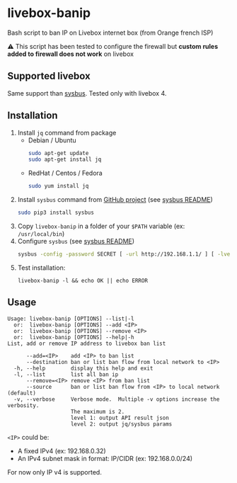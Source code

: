 # livebox-banip
Bash script to ban IP on Livebox internet box (from Orange french ISP)

:warning: This script has been tested to configure the firewall but **custom rules added to firewall does not work** on livebox

## Supported livebox

Same support than [sysbus](https://github.com/rene-d/sysbus). Tested only with livebox 4.

## Installation
1. Install `jq` command from package
   * Debian / Ubuntu
       ```bash
       sudo apt-get update
       sudo apt-get install jq
       ```
   * RedHat / Centos / Fedora
       ```bash
       sudo yum install jq
       ```
2. Install `sysbus` command from [GitHub project](https://github.com/rene-d/sysbus) (see [sysbus README](https://github.com/rene-d/sysbus/blob/master/README.md))
    ```bash
    sudo pip3 install sysbus
    ```
3. Copy `livebox-banip` in a folder of your `$PATH` variable (ex: `/usr/local/bin`)
4. Configure `sysbus` (see [sysbus README](https://github.com/rene-d/sysbus/blob/master/README.md))
    ```bash
    sysbus -config -password SECRET [ -url http://192.168.1.1/ ] [ -lversion lb4 ]
    ```
5. Test installation:
    ```
    livebox-banip -l && echo OK || echo ERROR
    ```

## Usage

```
Usage: livebox-banip [OPTIONS] --list|-l
  or:  livebox-banip [OPTIONS] --add <IP>
  or:  livebox-banip [OPTIONS] --remove <IP>
  or:  livebox-banip [OPTIONS] --help|-h
List, add or remove IP address to livebox ban list

      --add=<IP>    add <IP> to ban list
      --destination ban or list ban flow from local network to <IP>
  -h, --help        display this help and exit
  -l, --list        list all ban ip
      --remove=<IP> remove <IP> from ban list
      --source      ban or list ban flow from <IP> to local network (default)
  -v, --verbose     Verbose mode.  Multiple -v options increase the verbosity.
                    The maximum is 2.
                    level 1: output API result json
                    level 2: output jq/sysbus params
```

`<IP>` could be:
* A fixed IPv4 (ex: 192.168.0.32)
* An IPv4 subnet mask in format: IP/CIDR (ex: 192.168.0.0/24)

For now only IP v4 is supported.